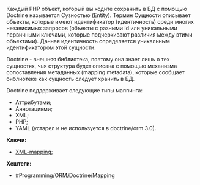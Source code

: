 Каждый PHP объект, который вы ходите сохранить в БД с помощью Doctrine называется Сузностью (Entity). Термин Сущности описывает объекты, которые имеют идентификатор (идентичность) среди многих независимых запросов (объекты с разными id или уникальными первичными ключами, которые подчеркивают различия между этими объектами). Данная идентичность определяется уникальным идентификатором этой сущности.

Doctrine - внешняя библиотека, поэтому она знает лишь о тех сущностях, чья структура будет описана с помощью механизма сопоставления метаданных (mapping metadata), которые сообщает библиотеке как сущность следует хранить в БД.

Doctrine поддерживает следующие типы маппинга:
- Аттрибутами;
- Аннотациями;
- XML;
- PHP;
- YAML (устарел и не используется в doctrine/orm 3.0).

**Ключи:**

- [XML-mapping](XML-mapping.md);

**Хештеги:**
- #Programming/ORM/Doctrine/Mapping